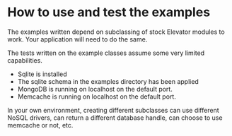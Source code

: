 How to use and test the examples
================================

The examples written depend on subclassing of stock Elevator modules to work.
Your application will need to do the same.

The tests written on the example classes assume some very limited capabilities.

* Sqlite is installed
* The sqlite schema in the examples directory has been applied
* MongoDB is running on localhost on the default port.
* Memcache is running on localhost on the default port.

In your own environment, creating different subclasses can use different
NoSQL drivers, can return a different database handle, 
can choose to use memcache or not, etc.


